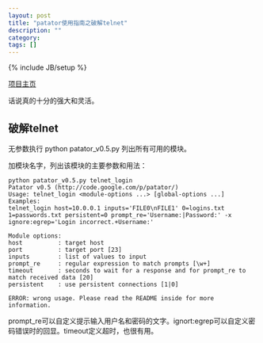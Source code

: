 ```yaml
---
layout: post
title: "patator使用指南之破解telnet"
description: ""
category: 
tags: []
---
```

{% include JB/setup %}

[项目主页](http://code.google.com/p/patator/)

话说真的十分的强大和灵活。

## 破解telnet ##

无参数执行 python patator_v0.5.py 列出所有可用的模块。

加模块名字，列出该模块的主要参数和用法：

	python patator_v0.5.py telnet_login
	Patator v0.5 (http://code.google.com/p/patator/)
	Usage: telnet_login <module-options ...> [global-options ...]
	Examples:
	telnet_login host=10.0.0.1 inputs='FILE0\nFILE1' 0=logins.txt 1=passwords.txt persistent=0 prompt_re='Username:|Password:' -x ignore:egrep='Login incorrect.+Username:'

	Module options:
	host          : target host
	port          : target port [23]
	inputs        : list of values to input
	prompt_re     : regular expression to match prompts [\w+]
	timeout       : seconds to wait for a response and for prompt_re to match received data [20]
	persistent    : use persistent connections [1|0] 

	ERROR: wrong usage. Please read the README inside for more information.


prompt_re可以自定义提示输入用户名和密码的文字。ignort:egrep可以自定义密码错误时的回显。timeout定义超时，也很有用。

